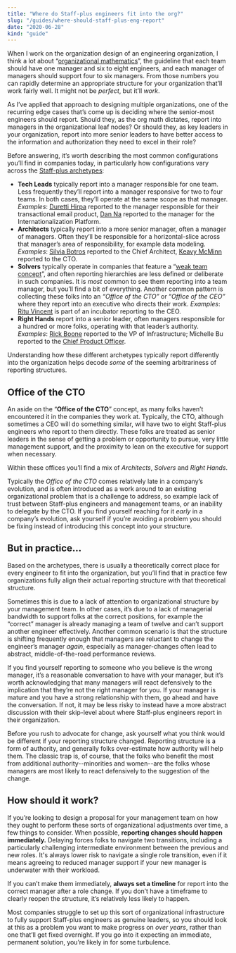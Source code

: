 ```yaml
---
title: "Where do Staff-plus engineers fit into the org?"
slug: "/guides/where-should-staff-plus-eng-report"
date: "2020-06-28"
kind: "guide"
---
```


When I work on the organization design of an engineering organization, I think a lot about “[organizational mathematics](https://lethain.com/sizing-engineering-teams/)”, the guideline that each team should have one manager and six to eight engineers, and each manager of managers should support four to six managers. From those numbers you can rapidly determine an appropriate structure for your organization that’ll work fairly well. It might not be _perfect_, but it’ll _work_.

As I’ve applied that approach to designing multiple organizations, one of the recurring edge cases that’s come up is deciding where the senior-most engineers should report. Should they, as the org math dictates, report into managers in the organizational leaf nodes? Or should they, as key leaders in your organization, report into more senior leaders to have better access to the information and authorization they need to excel in their role?

Before answering, it’s worth describing the most common configurations you’ll find in companies today, in particularly how configurations vary across the [Staff-plus archetypes](https://lethain.com/staff-engineer-archetypes/):



*   **Tech Leads** typically report into a manager responsible for one team. Less frequently they’ll report into a manager responsive for two to four teams. In both cases, they’ll operate at the same scope as that manager. _Examples_: [Duretti Hirpa](https://staffeng.com/stories/duretti-hirpa) reported to the manager responsible for their transactional email product, [Dan Na](https://staffeng.com/stories/dan-na) reported to the manager for the Internationalization Platform.
*   **Architects** typically report into a more senior manager, often a manager of managers. Often they’ll be responsible for a horizontal-slice across that manager’s area of responsibility, for example data modeling. _Examples_: [Silvia Botros](https://staffeng.com/stories/silvia-botros) reported to the Chief Architect, [Keavy McMinn](https://staffeng.com/stories/keavy-mcminn) reported to the CTO.
*   **Solvers** typically operate in companies that feature a “[weak team concept](https://lethain.com/staff-engineer-archetypes/)”, and often reporting hierarchies are less defined or deliberate in such companies. It is _most_ common to see them reporting into a team manager, but you’ll find a bit of everything. Another common pattern is collecting these folks into an _“Office of the CTO”_ or “_Office of the CEO”_ where they report into an executive who directs their work. _Examples_: [Ritu Vincent](https://staffeng.com/stories/ritu-vincent) is part of an incubator reporting to the CEO.
*   **Right Hands** report into a senior leader, often managers responsible for a hundred or more folks, operating with that leader’s authority. _Examples_: [Rick Boone](https://staffeng.com/stories/rick-boone) reported to the VP of Infrastructure; Michelle Bu reported to the [Chief Product Officer](https://staffeng.com/stories/michelle-bu).

Understanding how these different archetypes typically report differently into the organization helps decode _some_ of the seeming arbitrariness of reporting structures.

## Office of the CTO

An aside on the “**Office of the CTO**” concept, as many folks haven’t encountered it in the companies they work at. Typically, the CTO, although sometimes a CEO will do something similar, will have two to eight Staff-plus engineers who report to them directly. These folks are treated as senior leaders in the sense of getting a problem or opportunity to pursue, very little management support, and the proximity to lean on the executive for support when necessary.

Within these offices you’ll find a mix of _Architects_, _Solvers_ and _Right Hands_.

Typically the _Office of the CTO_ comes relatively late in a company’s evolution, and is often introduced as a work around to an existing organizational problem that is a challenge to address, so example lack of trust between Staff-plus engineers and management teams, or an inability to delegate by the CTO. If you find yourself reaching for it _early_ in a company’s evolution, ask yourself if you’re avoiding a problem you should be fixing instead of introducing this concept into your structure.

## But in practice…

Based on the archetypes, there is usually a theoretically correct place for every engineer to fit into the organization, but you’ll find that in practice few organizations fully align their actual reporting structure with that theoretical structure.

Sometimes this is due to a lack of attention to organizational structure by your management team. In other cases, it’s due to a lack of managerial bandwidth to support folks at the correct positions, for example the “correct” manager is already managing a team of twelve and can’t support another engineer effectively. Another common scenario is that the structure is shifting frequently enough that managers are reluctant to change the engineer’s manager _again_, especially as manager-changes often lead to abstract, middle-of-the-road performance reviews.

If you find yourself reporting to someone who you believe is the wrong manager, it’s a reasonable conversation to have with your manager, but it’s worth acknowledging that many managers will react defensively to the implication that they’re not the right manager for you. If your manager is mature and you have a strong relationship with them, go ahead and have the conversation. If not, it may be less risky to instead have a more abstract discussion with their skip-level about where Staff-plus engineers report in their organization.

Before you rush to advocate for change, ask yourself what you think would be different if your reporting structure changed. Reporting structure is a form of authority, and generally folks over-estimate how authority will help them. The classic trap is, of course, that the folks who benefit the most from additional authority--minorities and women--are the folks whose managers are most likely to react defensively to the suggestion of the change.

## How should it work?

If you’re looking to design a proposal for your management team on how they ought to perform these sorts of organizational adjustments over time, a few things to consider. When possible, **reporting changes should happen immediately.** Delaying forces folks to navigate two transitions, including a particularly
challenging intermediate environment between the previous and new roles. It's always lower risk to navigate a single role
transition, even if it means agreeing to reduced manager support if your new manager is underwater with their workload.

If you can’t make them immediately, **always set a timeline** for report into the correct manager after a role change. If you don’t have a timeframe to clearly reopen the structure, it’s relatively less likely to happen.

Most companies struggle to set up this sort of organizational infrastructure to fully support Staff-plus engineers as genuine leaders, so you should look at this as a problem you want to make progress on _over years_, rather than one that’ll get fixed overnight. If you go into it expecting an immediate, permanent solution, you’re likely in for some turbulence.